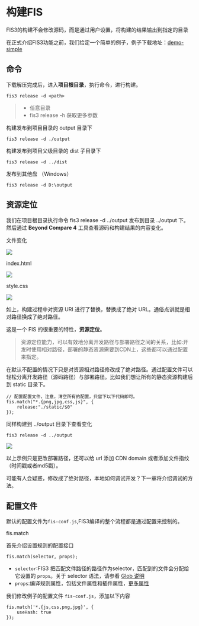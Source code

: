 # 构建FIS

FIS3的构建不会修改源码，而是通过用户设置，将构建的结果输出到指定的目录

在正式介绍FIS3功能之前，我们给定一个简单的例子，例子下载地址：[demo-simple](https://github.com/fex-team/fis3/blob/dev/doc/demo/demo-simple.tar.gz)

## 命令

下载解压完成后，进入**项目根目录**，执行命令，进行构建。

	fis3 release -d <path>

> * <path> 任意目录
> * fis3 release -h 获取更多参数

构建发布到项目目录的 output 目录下

	fis3 release -d ./output

构建发布到项目父级目录的 dist 子目录下

	fis3 release -d ../dist

发布到其他盘 （Windows）

	fis3 release -d D:\output

## 资源定位

我们在项目根目录执行命令 fis3 release -d ../output 发布到目录 ../output 下。然后通过 **Beyond Compare 4** 工具查看源码和构建结果的内容变化。

文件变化

![](http://fis.baidu.com/fis3/docs/beginning/img/demo-uri-dir-diff_c014450.png)

index.html

![](http://fis.baidu.com/fis3/docs/beginning/img/demo-uri-html-diff_cc9e2f5.png)

style.css

![](http://fis.baidu.com/fis3/docs/beginning/img/demo-uri-css-diff_d75c4d6.png)


如上，构建过程中对资源 URI 进行了替换，替换成了绝对 URL。通俗点讲就是相对路径换成了绝对路径。

这是一个 FIS 的很重要的特性，**资源定位**。

> 资源定位能力，可以有效地分离开发路径与部署路径之间的关系，比如:开发时使用相对路径，部署的静态资源需要到CDN上，这些都可以通过配置来指定。


在默认不配置的情况下只是对资源相对路径修改成了绝对路径。通过配置文件可以轻松分离开发路径（源码路径）与部署路径。比如我们想让所有的静态资源构建后到 static 目录下。

	// 配置配置文件，注意，清空所有的配置，只留下以下代码即可。
	fis.match("*.{png,jpg,css,js}", {
    	release:"./static/$0"
	}); 

同样构建到 ../output 目录下查看变化

	fis3 release -d ../output

![](http://fis.baidu.com/fis3/docs/beginning/img/demo-uri-dir-output_d22b536.png)

以上示例只是更改部署路径，还可以给 url 添加 CDN domain 或者添加文件指纹（时间戳或者md5戳）。

可能有人会疑惑，修改成了绝对路径，本地如何调试开发？下一章将介绍调试的方法。


## 配置文件

默认的配置文件为``fis-conf.js``,FIS3编译的整个流程都是通过配置来控制的。

fis.match

首先介绍设置规则的配置接口

	fis.match(selector, props);

* ``selector``:FIS3 把匹配文件路径的路径作为selector，匹配到的文件会分配给它设置的 ``props``。关于 selector 语法，请参看 [Glob 说明](http://fis.baidu.com/fis3/docs/api/config-glob.html)
* ``props``:编译规则属性，包括文件属性和插件属性，[更多属性](http://fis.baidu.com/fis3/docs/api/config-props.html#%25E5%259F%25BA%25E6%259C%25AC%25E5%25B1%259E%25E6%2580%25A7)


我们修改例子的配置文件 ``fis-conf.js``，添加以下内容

	fis.match('*.{js,css,png,jpg}', {
	    useHash: true
	});
